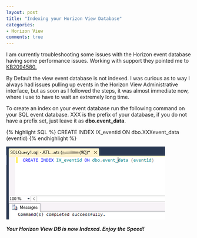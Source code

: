 ```yaml
---
layout: post
title: "Indexing your Horizon View Database"
categories:
- Horizon View
comments: true
---
```

I am currently troubleshooting some issues with the Horizon event database having some performance issues. Working with support they pointed me to [KB2094580.](http://kb.vmware.com/selfservice/microsites/search.do?language=en_US&cmd=displayKC&externalId=2094580)

By Default the view event database is not indexed. I was curious as to way I always had issues pulling up events in the Horizon View Administrative interface, but as soon as I followed the steps, it was almost immediate now, where i use to have to wait an extremely long time.

To create an index on your event database run the following command on your SQL event database. XXX is the prefix of your database, if you do not have a prefix set, just leave it as **dbo.event_data**.

{% highlight SQL %}
CREATE INDEX IX_eventid ON dbo.XXXevent_data (eventid)
{% endhighlight %}

![](/images/indexviewdb.png)

***Your Horizon View DB is now Indexed. Enjoy the Speed!***
